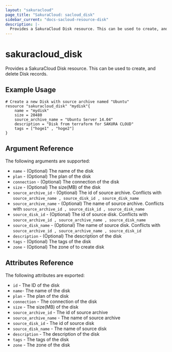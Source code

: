 ```yaml
---
layout: "sakuracloud"
page_title: "SakuraCloud: sacloud_disk"
sidebar_current: "docs-sacloud-resource-disk"
description: |-
  Provides a SakuraCloud Disk resource. This can be used to create, and delete Disk records.
---
```


# sakuracloud\_disk

Provides a SakuraCloud Disk resource. This can be used to create, 
and delete Disk records.

## Example Usage

```
# Create a new Disk with source archive named "Ubuntu"
resource "sakuracloud_disk" "mydisk"{
    name = "mydisk"
    size = 20480
    source_archive_name = "Ubuntu Server 14.04"
    description = "Disk from terraform for SAKURA CLOUD"
    tags = ["hoge1" , "hoge2"]
}
```

## Argument Reference

The following arguments are supported:

* `name` - (Optional) The name of the disk
* `plan` - (Optional) The plan of the disk
* `connection` - (Optional) The connection of the disk
* `size` - (Optional) The size(MB) of the disk
* `source_archive_id` - (Optional) The id of source archive.
  Conflicts with `source_archive_name , source_disk_id , source_disk_name`
* `source_archive_name` - (Optional) The name of source archive.
  Conflicts with `source_archive_id , source_disk_id , source_disk_name`
* `source_disk_id` - (Optional) The id of source disk.
  Conflicts with `source_archive_id , source_archive_name , source_disk_name`
* `source_disk_name` - (Optional) The name of source disk.
  Conflicts with `source_archive_id , source_archive_name , source_disk_id`
* `description` - (Optional) The description of the disk
* `tags` - (Optional) The tags of the disk
* `zone` - (Optional) The zone of to create disk



## Attributes Reference

The following attributes are exported:

* `id` - The ID of the disk
* `name`- The name of the disk
* `plan` - The plan of the disk
* `connection` - The connection of the disk
* `size` - The size(MB) of the disk
* `source_archive_id` - The id of source archive
* `source_archive_name` - The name of source archive
* `source_disk_id` - The id of source disk
* `source_disk_name` - The name of source disk
* `description` - The description of the disk
* `tags` - The tags of the disk
* `zone` - The zone of the disk
